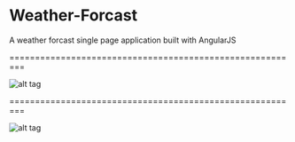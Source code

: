 # Weather-Forcast
A weather forcast single page application built with AngularJS

=========================================================

![alt tag](http://i.imgur.com/WT9T4cM.png)

=========================================================

![alt tag](http://i.imgur.com/IJBMnGr.png)
